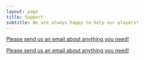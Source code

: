 ```yaml
---
layout: page
title: Support
subtitle: We are always happy to help our players!
---
```


[Please send us an email about anything you need!](playswipestudios+support@gmail.com)


[Please send us an email about anything you need!](playswipestudios@gmail.com)


